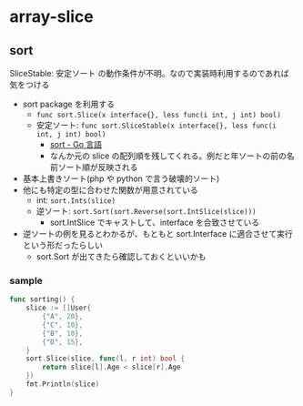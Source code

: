 # array-slice

## sort

SliceStable: 安定ソート の動作条件が不明。なので実装時利用するのであれば気をつける

- sort package を利用する
  - `func sort.Slice(x interface{}, less func(i int, j int) bool)`
  - 安定ソート: `func sort.SliceStable(x interface{}, less func(i int, j int) bool)`
    - [sort - Go 言語](https://xn--go-hh0g6u.com/pkg/sort/#SliceStable)
    - なんか元の slice の配列順を残してくれる。例だと年ソートの前の名前ソート順が反映される
- 基本上書きソート(php や python で言う破壊的ソート)
- 他にも特定の型に合わせた関数が用意されている
  - int: `sort.Ints(slice)`
  - 逆ソート: `sort.Sort(sort.Reverse(sort.IntSlice(slice)))`
    - sort.IntSlice でキャストして、interface を合致させている
- 逆ソートの例を見るとわかるが、もともと sort.Interface に適合させて実行という形だったらしい
  - sort.Sort が出てきたら確認しておくといいかも

### sample

```go
func sorting() {
	slice := []User{
		{"A", 20},
		{"C", 10},
		{"B", 10},
		{"D", 15},
	}
	sort.Slice(slice, func(l, r int) bool {
		return slice[l].Age < slice[r].Age
	})
	fmt.Println(slice)
}
```
